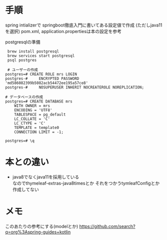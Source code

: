 # 手順
spring intializerで springboot徹底入門に書いてある設定値で作成
(ただしjava11を選択)
pom.xml, application.propertiesは本の設定を参考

postgresqlの準備
```
 brew install postgresql
 brew services start postgresql
 psql postgres
 
 # ユーザーの作成
postgres=# CREATE ROLE mrs LOGIN
postgres-#     ENCRYPTED PASSWORD 'md586082399b5082acb54472ee195a57ce8'
postgres-#     NOSUPERUSER INHERIT NOCREATEROLE NOREPLICATION;

# データベースの作成
postgres=# CREATE DATABASE mrs
    WITH OWNER = mrs
    ENCODING = 'UTF8'
    TABLESPACE = pg_default
    LC_COLLATE = 'C'
    LC_CTYPE = 'C'
    TEMPLATE = template0
    CONNECTION LIMIT = -1;

postgres=# \q
```

# 本との違い
- java8でなくjava11を採用している  
    なのでthymeleaf-extras-java8timesとか
    それをつかうtymleafConfigとか作成してない
  
# メモ
このあたりの参考にする(modelとか)
https://github.com/search?q=org%3Aspring-guides+kotlin
